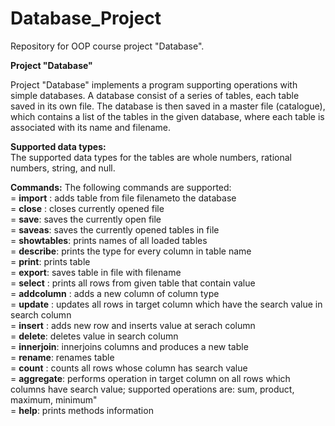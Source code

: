 # Database_Project
Repository for OOP course project "Database".

**Project "Database"**

Project "Database" implements a program supporting operations with simple databases.
A database consist of a series of tables, each table saved in its own file.
The database is then saved in a master file (catalogue), which contains a list of the tables in the given database, where each table is associated with its name and filename.

**Supported data types:**\
The supported data types for the tables are whole numbers, rational numbers, string, and null.

**Commands:**
The following commands are supported:\
        = **import** : adds table from file filenameto the database\
        = **close** : closes currently opened file\
        = **save**: saves the currently open file \
        = **saveas**: saves the currently opened tables in file\
        = **showtables**: prints names of all loaded tables\
        = **describe**: prints the type for every column in table name\
        = **print**: prints table\
        = **export**: saves table in file with filename\
        = **select** : prints all rows from given table that contain value\
        = **addcolumn** : adds a new column of column type\
        = **update** : updates all rows in target column which have the search value in search column\
        = **insert** : adds new row and inserts value at serach column\
        = **delete**: deletes value in search column\
        = **innerjoin**: innerjoins columns and produces a new table\
        = **rename**: renames table\
        = **count** : counts all rows whose column has search value\
        = **aggregate**: performs  operation in target column on all rows which columns have search value; supported operations are: sum, product, maximum, minimum"\
        = **help**: prints methods information
